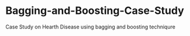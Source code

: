 # Bagging-and-Boosting-Case-Study
Case Study on Hearth Disease using bagging and boosting techniqure
